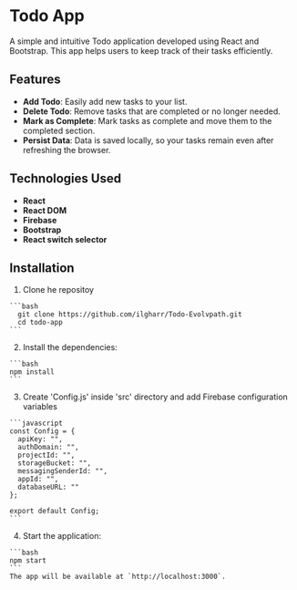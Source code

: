 # Todo App

A simple and intuitive Todo application developed using React and Bootstrap. This app helps users to keep track of their tasks efficiently.

## Features

- **Add Todo**: Easily add new tasks to your list.
- **Delete Todo**: Remove tasks that are completed or no longer needed.
- **Mark as Complete**: Mark tasks as complete and move them to the completed section.
- **Persist Data**: Data is saved locally, so your tasks remain even after refreshing the browser.

## Technologies Used

- **React**
- **React DOM**
- **Firebase**
- **Bootstrap**
- **React switch selector**

## Installation

  1. Clone he repositoy

    ```bash
      git clone https://github.com/ilgharr/Todo-Evolvpath.git
      cd todo-app
    ```

  2. Install the dependencies:

    ```bash
    npm install
    ```

  3. Create 'Config.js' inside 'src' directory and add Firebase configuration variables

    ```javascript
    const Config = {
      apiKey: "",
      authDomain: "",
      projectId: "",
      storageBucket: "",
      messagingSenderId: "",
      appId: "",
      databaseURL: ""
    };

    export default Config;
    ```

  4. Start the application:

    ```bash
    npm start
    ```
    The app will be available at `http://localhost:3000`.
